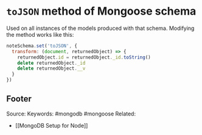 # `toJSON` method of Mongoose schema
Used on all instances of the models produced with that schema. Modifying the method works like this:

```js
noteSchema.set('toJSON', {
  transform: (document, returnedObject) => {
    returnedObject.id = returnedObject._id.toString()
    delete returnedObject._id
    delete returnedObject.__v
  }
})
```


Footer
---
Source:
Keywords: #mongodb #mongoose 
Related:
- [[MongoDB Setup for Node]]